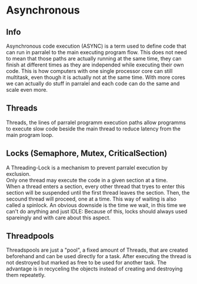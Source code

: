 # Asynchronous
## Info
Asynchronous code execution (ASYNC) is a term used to define code that can run in parralel to the main executing program flow.
This does not need to mean that those paths are actually running at the same time,
they can finish at different times as they are independed while executing their own code.
This is how computers with one single processor core can still multitask, even though it is 
actually not at the same time. With more cores we can actually do stuff in parralel and each code can do the same and scale even more.

## Threads
Threads, the lines of parralel programm execution paths allow programms to 
execute slow code beside the main thread to reduce latency from the main program loop.

## Locks (Semaphore, Mutex, CriticalSection)
A Threading-Lock is a mechanism to prevent parralel execution by exclusion.<br>
Only one thread may execute the code in a given section at a time.<br>
When a thread enters a section, every other thread that tryes to enter this section will be suspended until the first thread leaves the section.
Then, the secound thread will proceed, one at a time. 
This way of waiting is also called a spinlock. An obvious downside is the time we wait, in this time we 
can't do anything and just IDLE: Because of this, locks should always used spareingly and with care about this aspect.

## Threadpools
Threadspools are just a "pool", a fixed amount of Threads, that are created beforehand and can 
be used directly for a task. After executing the thread is not destroyed but marked as free to be used for another task.
The advantage is in recyceling the objects instead of creating and destroying them repeatetly.
